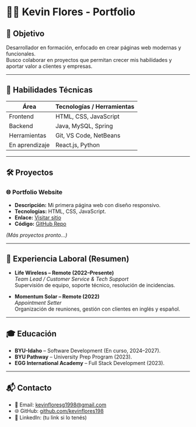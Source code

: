 # 👨‍💻 Kevin Flores - Portfolio

## 🎯 Objetivo
Desarrollador en formación, enfocado en crear páginas web modernas y funcionales.  
Busco colaborar en proyectos que permitan crecer mis habilidades y aportar valor a clientes y empresas.

---

## 🧰 Habilidades Técnicas

| Área        | Tecnologías / Herramientas             |
|-------------|-----------------------------------------|
| Frontend    | HTML, CSS, JavaScript                  |
| Backend     | Java, MySQL, Spring                    |
| Herramientas | Git, VS Code, NetBeans                |
| En aprendizaje | React.js, Python                    |

---

## 🛠️ Proyectos

### 🌐 Portfolio Website
- **Descripción:** Mi primera página web con diseño responsivo.  
- **Tecnologías:** HTML, CSS, JavaScript.  
- **Enlace:** [Visitar sitio](https://tu-portfolio.com)  
- **Código:** [GitHub Repo](https://github.com/tuusuario/portfolio)

*(Más proyectos pronto...)*

---

## 💼 Experiencia Laboral (Resumen)

- **Life Wireless – Remote (2022–Presente)**  
  *Team Lead / Customer Service & Tech Support*  
  Supervisión de equipo, soporte técnico, resolución de incidencias.

- **Momentum Solar – Remote (2022)**  
  *Appointment Setter*  
  Organización de reuniones, gestión con clientes en inglés y español.

---

## 🎓 Educación

- **BYU-Idaho** – Software Development (En curso, 2024–2027).  
- **BYU Pathway** – University Prep Program (2023).  
- **EGG International Academy** – Full Stack Development (2023).  

---

## 📬 Contacto

- 📧 Email: kevinfloresg1998@gmail.com  
- 🌐 GitHub: [github.com/kevinflores198](https://github.com/kevinflores198)  
- 💼 LinkedIn: (tu link si lo tenés)  
